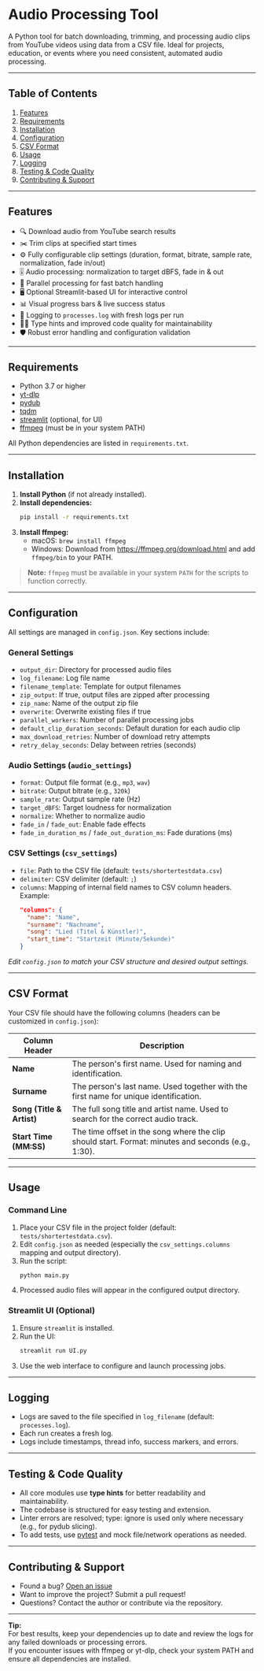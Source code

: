 # Audio Processing Tool

A Python tool for batch downloading, trimming, and processing audio clips from YouTube videos using data from a CSV file. Ideal for projects, education, or events where you need consistent, automated audio processing.

---

## Table of Contents

1. [Features](#features)
2. [Requirements](#requirements)
3. [Installation](#installation)
4. [Configuration](#configuration)
5. [CSV Format](#csv-format)
6. [Usage](#usage)
7. [Logging](#logging)
8. [Testing & Code Quality](#testing--code-quality)
9. [Contributing & Support](#contributing--support)

---

## Features

- 🔍 Download audio from YouTube search results  
- ✂️ Trim clips at specified start times  
- ⚙️ Fully configurable clip settings (duration, format, bitrate, sample rate, normalization, fade in/out)  
- 🎚️ Audio processing: normalization to target dBFS, fade in & out  
- 🚀 Parallel processing for fast batch handling  
- 🖥️ Optional Streamlit-based UI for interactive control  
- 📊 Visual progress bars & live success status  
- 📝 Logging to `processes.log` with fresh logs per run  
- 🧑‍💻 Type hints and improved code quality for maintainability  
- 🛡️ Robust error handling and configuration validation

---

## Requirements

- Python 3.7 or higher
- [yt-dlp](https://github.com/yt-dlp/yt-dlp)
- [pydub](https://github.com/jiaaro/pydub)
- [tqdm](https://github.com/tqdm/tqdm)
- [streamlit](https://streamlit.io/) (optional, for UI)
- [ffmpeg](https://ffmpeg.org/) (must be in your system PATH)

All Python dependencies are listed in `requirements.txt`.

---

## Installation

1. **Install Python** (if not already installed).
2. **Install dependencies:**
   ```bash
   pip install -r requirements.txt
   ```
3. **Install ffmpeg:**
   - macOS: `brew install ffmpeg`
   - Windows: Download from https://ffmpeg.org/download.html and add `ffmpeg/bin` to your PATH.

> **Note:** `ffmpeg` must be available in your system `PATH` for the scripts to function correctly.

---

## Configuration

All settings are managed in `config.json`. Key sections include:

### General Settings
- `output_dir`: Directory for processed audio files
- `log_filename`: Log file name
- `filename_template`: Template for output filenames
- `zip_output`: If true, output files are zipped after processing
- `zip_name`: Name of the output zip file
- `overwrite`: Overwrite existing files if true
- `parallel_workers`: Number of parallel processing jobs
- `default_clip_duration_seconds`: Default duration for each audio clip
- `max_download_retries`: Number of download retry attempts
- `retry_delay_seconds`: Delay between retries (seconds)

### Audio Settings (`audio_settings`)
- `format`: Output file format (e.g., `mp3`, `wav`)
- `bitrate`: Output bitrate (e.g., `320k`)
- `sample_rate`: Output sample rate (Hz)
- `target_dBFS`: Target loudness for normalization
- `normalize`: Whether to normalize audio
- `fade_in` / `fade_out`: Enable fade effects
- `fade_in_duration_ms` / `fade_out_duration_ms`: Fade durations (ms)

### CSV Settings (`csv_settings`)
- `file`: Path to the CSV file (default: `tests/shortertestdata.csv`)
- `delimiter`: CSV delimiter (default: `;`)
- `columns`: Mapping of internal field names to CSV column headers. Example:
  ```json
  "columns": {
    "name": "Name",
    "surname": "Nachname",
    "song": "Lied (Titel & Künstler)",
    "start_time": "Startzeit (Minute/Sekunde)"
  }
  ```

*Edit `config.json` to match your CSV structure and desired output settings.*

---

## CSV Format

Your CSV file should have the following columns (headers can be customized in `config.json`):

| Column Header                  | Description                                                                                 |
|------------------------------- |--------------------------------------------------------------------------------------------|
| **Name**                       | The person's first name. Used for naming and identification.                               |
| **Surname**                    | The person's last name. Used together with the first name for unique identification.       |
| **Song (Title & Artist)**      | The full song title and artist name. Used to search for the correct audio track.           |
| **Start Time (MM:SS)**         | The time offset in the song where the clip should start. Format: minutes and seconds (e.g., 1:30). |

---

## Usage

### Command Line
1. Place your CSV file in the project folder (default: `tests/shortertestdata.csv`).
2. Edit `config.json` as needed (especially the `csv_settings.columns` mapping and output directory).
3. Run the script:
   ```bash
   python main.py
   ```
4. Processed audio files will appear in the configured output directory.

### Streamlit UI (Optional)
1. Ensure `streamlit` is installed.
2. Run the UI:
   ```bash
   streamlit run UI.py
   ```
3. Use the web interface to configure and launch processing jobs.

---

## Logging

- Logs are saved to the file specified in `log_filename` (default: `processes.log`).
- Each run creates a fresh log.
- Logs include timestamps, thread info, success markers, and errors.

---

## Testing & Code Quality

- All core modules use **type hints** for better readability and maintainability.
- The codebase is structured for easy testing and extension.
- Linter errors are resolved; type: ignore is used only where necessary (e.g., for pydub slicing).
- To add tests, use [pytest](https://docs.pytest.org/) and mock file/network operations as needed.

---

## Contributing & Support

- Found a bug? [Open an issue](https://github.com/robertk08/AudioProcessingScript/issues)
- Want to improve the project? Submit a pull request!
- Questions? Contact the author or contribute via the repository.

---

**Tip:**  
For best results, keep your dependencies up to date and review the logs for any failed downloads or processing errors.  
If you encounter issues with ffmpeg or yt-dlp, check your system PATH and ensure all dependencies are installed.